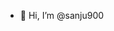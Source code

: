 - 👋 Hi, I’m @sanju900


<!---
sanju900/sanju900 is a ✨ special ✨ repository because its `README.md` (this file) appears on your GitHub profile.
You can click the Preview link to take a look at your changes.
--->
